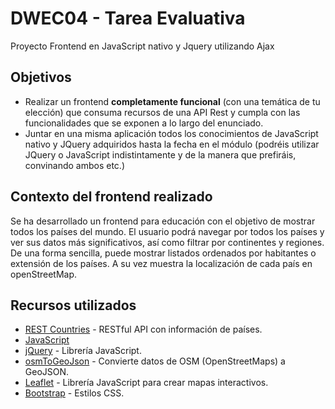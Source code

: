 # DWEC04 - Tarea Evaluativa

Proyecto Frontend en JavaScript nativo y Jquery utilizando Ajax

## Objetivos

+ Realizar un frontend __completamente funcional__ (con una temática de tu elección) que consuma recursos de una API Rest y cumpla con las funcionalidades que se exponen a lo largo del enunciado.
+ Juntar en una misma aplicación todos los conocimientos de JavaScript nativo y JQuery adquiridos hasta la fecha en el módulo (podréis utilizar JQuery o JavaScript indistintamente y de la manera que prefiráis, convinando ambos etc.)

## Contexto del frontend realizado

Se ha desarrollado un frontend para educación con el objetivo de mostrar todos los países del mundo. El usuario podrá navegar por todos los países y ver sus datos más significativos, así como filtrar por continentes y regiones.
De una forma sencilla, puede mostrar listados ordenados por habitantes o extensión de los países.
A su vez muestra la localización de cada país en openStreetMap.

## Recursos utilizados

+ [REST Countries](https://restcountries.com/) - RESTful API con información de países.
+ [JavaScript](https://www.javascript.com/)
+ [jQuery](https://jquery.com/) - Librería JavaScript.
+ [osmToGeoJson](https://tyrasd.github.io/osmtogeojson/) - Convierte datos de OSM (OpenStreetMaps) a GeoJSON.
+ [Leaflet](https://leafletjs.com/) - Librería JavaScript para crear mapas interactivos.
+ [Bootstrap](https://getbootstrap.com/) - Estilos CSS.
